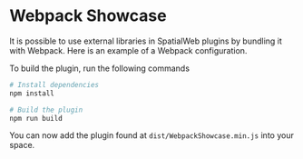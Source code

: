 # Webpack Showcase

It is possible to use external libraries in SpatialWeb plugins by bundling it
with Webpack. Here is an example of a Webpack configuration.

To build the plugin, run the following commands
```bash
# Install dependencies
npm install

# Build the plugin
npm run build
```

You can now add the plugin found at `dist/WebpackShowcase.min.js` into your space.
